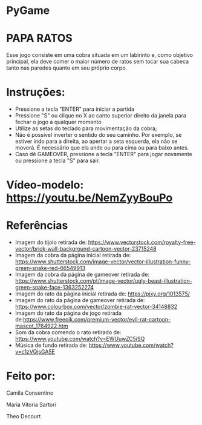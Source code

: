 # PyGame

# PAPA RATOS

Esse jogo consiste em uma cobra situada em um labirinto e, como objetivo principal, ela deve comer o maior número de ratos sem tocar sua cabeca tanto nas paredes quanto em seu próprio corpo.


# Instruções:

- Pressione a tecla "ENTER" para iniciar a partida
- Pressione "S" ou clique no X ao canto superior direito da janela para fechar o jogo a qualquer momento
- Utilize as setas do teclado para movimentação da cobra;
- Não é possível inverter o sentido do seu caminho. Por exemplo, se estiver indo para a direita, ao apertar a seta esquerda, ela não se moverá. É necessário que ela ande ou para cima ou para baixo antes.
- Caso dê GAMEOVER, pressione a tecla "ENTER" para jogar novamente ou pressione a tecla "S" para sair.

# Vídeo-modelo: https://youtu.be/NemZyyBouPo 

# Referências
- Imagem do tijolo retirada de: https://www.vectorstock.com/royalty-free-vector/brick-wall-background-cartoon-vector-23715248 
- Imagem da cobra da página inicial retirada de: https://www.shutterstock.com/image-vector/vector-illustration-funny-green-snake-red-66549913 
- Imagem da cobra da página de gameover retirada de: https://www.shutterstock.com/pt/image-vector/ugly-beast-illustration-green-snake-face-1363252274 
- Imagem do rato da página inicial retirada de: https://pixy.org/1013575/ 
- Imagem do rato da página de gameover retirada de: https://www.colourbox.com/vector/zombie-rat-vector-34148832 
- Imagem do rato da página de jogo retirada de:https://www.freepik.com/premium-vector/evil-rat-cartoon-mascot_1764922.htm
- Som da cobra comendo o rato retirado de: https://www.youtube.com/watch?v=EWUuwZC5iSQ 
- Música de fundo retirada de: https://www.youtube.com/watch?v=c1zVQjsGA5E 


# Feito por:

Camila Consentino 

Maria Vitoria Sartori 

Theo Decourt
